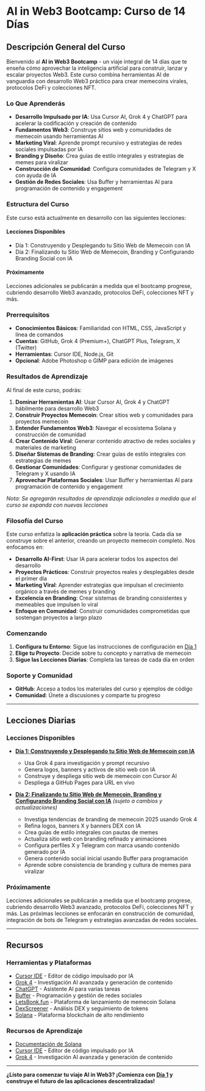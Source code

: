 # AI in Web3 Bootcamp: Curso de 14 Días

## Descripción General del Curso

Bienvenido al **AI in Web3 Bootcamp** - un viaje integral de 14 días que te enseña cómo aprovechar la inteligencia artificial para construir, lanzar y escalar proyectos Web3. Este curso combina herramientas AI de vanguardia con desarrollo Web3 práctico para crear memecoins virales, protocolos DeFi y colecciones NFT.

### Lo Que Aprenderás

- **Desarrollo Impulsado por IA**: Usa Cursor AI, Grok 4 y ChatGPT para acelerar la codificación y creación de contenido
- **Fundamentos Web3**: Construye sitios web y comunidades de memecoin usando herramientas AI
- **Marketing Viral**: Aprende prompt recursivo y estrategias de redes sociales impulsadas por IA
- **Branding y Diseño**: Crea guías de estilo integrales y estrategias de memes para viralizar
- **Construcción de Comunidad**: Configura comunidades de Telegram y X con ayuda de IA
- **Gestión de Redes Sociales**: Usa Buffer y herramientas AI para programación de contenido y engagement

### Estructura del Curso

Este curso está actualmente en desarrollo con las siguientes lecciones:

#### **Lecciones Disponibles**
- Día 1: Construyendo y Desplegando tu Sitio Web de Memecoin con IA
- Día 2: Finalizando tu Sitio Web de Memecoin, Branding y Configurando Branding Social con IA

#### **Próximamente**
Lecciones adicionales se publicarán a medida que el bootcamp progrese, cubriendo desarrollo Web3 avanzado, protocolos DeFi, colecciones NFT y más.

### Prerrequisitos

- **Conocimientos Básicos**: Familiaridad con HTML, CSS, JavaScript y línea de comandos
- **Cuentas**: GitHub, Grok 4 (Premium+), ChatGPT Plus, Telegram, X (Twitter)
- **Herramientas**: Cursor IDE, Node.js, Git
- **Opcional**: Adobe Photoshop o GIMP para edición de imágenes

### Resultados de Aprendizaje

Al final de este curso, podrás:

1. **Dominar Herramientas AI**: Usar Cursor AI, Grok 4 y ChatGPT hábilmente para desarrollo Web3
2. **Construir Proyectos Memecoin**: Crear sitios web y comunidades para proyectos memecoin
3. **Entender Fundamentos Web3**: Navegar el ecosistema Solana y construcción de comunidad
4. **Crear Contenido Viral**: Generar contenido atractivo de redes sociales y materiales de marketing
5. **Diseñar Sistemas de Branding**: Crear guías de estilo integrales con estrategias de memes
6. **Gestionar Comunidades**: Configurar y gestionar comunidades de Telegram y X usando IA
7. **Aprovechar Plataformas Sociales**: Usar Buffer y herramientas AI para programación de contenido y engagement

*Nota: Se agregarán resultados de aprendizaje adicionales a medida que el curso se expanda con nuevas lecciones*

### Filosofía del Curso

Este curso enfatiza la **aplicación práctica** sobre la teoría. Cada día se construye sobre el anterior, creando un proyecto memecoin completo. Nos enfocamos en:

- **Desarrollo AI-First**: Usar IA para acelerar todos los aspectos del desarrollo
- **Proyectos Prácticos**: Construir proyectos reales y desplegables desde el primer día
- **Marketing Viral**: Aprender estrategias que impulsan el crecimiento orgánico a través de memes y branding
- **Excelencia en Branding**: Crear sistemas de branding consistentes y memeables que impulsen lo viral
- **Enfoque en Comunidad**: Construir comunidades comprometidas que sostengan proyectos a largo plazo

### Comenzando

1. **Configura tu Entorno**: Sigue las instrucciones de configuración en [Día 1](day-01.md)
2. **Elige tu Proyecto**: Decide sobre tu concepto y narrativa de memecoin
3. **Sigue las Lecciones Diarias**: Completa las tareas de cada día en orden

### Soporte y Comunidad

- **GitHub**: Acceso a todos los materiales del curso y ejemplos de código
- **Comunidad**: Únete a discusiones y comparte tu progreso

---

## Lecciones Diarias

### Lecciones Disponibles

- **[Día 1: Construyendo y Desplegando tu Sitio Web de Memecoin con IA](day-01.md)**
  - Usa Grok 4 para investigación y prompt recursivo
  - Genera logos, banners y activos de sitio web con IA
  - Construye y despliega sitio web de memecoin con Cursor AI
  - Despliega a GitHub Pages para URL en vivo

- **[Día 2: Finalizando tu Sitio Web de Memecoin, Branding y Configurando Branding Social con IA](day-02.md)** *(sujeto a cambios y actualizaciones)*
  - Investiga tendencias de branding de memecoin 2025 usando Grok 4
  - Refina logos, banners X y banners DEX con IA
  - Crea guías de estilo integrales con pautas de memes
  - Actualiza sitio web con branding refinado y animaciones
  - Configura perfiles X y Telegram con marca usando contenido generado por IA
  - Genera contenido social inicial usando Buffer para programación
  - Aprende sobre consistencia de branding y cultura de memes para viralizar

### Próximamente
Lecciones adicionales se publicarán a medida que el bootcamp progrese, cubriendo desarrollo Web3 avanzado, protocolos DeFi, colecciones NFT y más. Las próximas lecciones se enfocarán en construcción de comunidad, integración de bots de Telegram y estrategias avanzadas de redes sociales.

---

## Recursos

### Herramientas y Plataformas
- [Cursor IDE](https://cursor.com/) - Editor de código impulsado por IA
- [Grok 4](https://grok.com/) - Investigación AI avanzada y generación de contenido
- [ChatGPT](https://chat.openai.com/) - Asistente AI para varias tareas
- [Buffer](https://buffer.com/) - Programación y gestión de redes sociales
- [LetsBonk.fun](https://letsbonk.fun/) - Plataforma de lanzamiento de memecoin Solana
- [DexScreener](https://dexscreener.com/) - Análisis DEX y seguimiento de tokens
- [Solana](https://solana.com/) - Plataforma blockchain de alto rendimiento

### Recursos de Aprendizaje
- [Documentación de Solana](https://docs.solana.com/)
- [Cursor IDE](https://cursor.com/) - Editor de código impulsado por IA
- [Grok 4](https://grok.com/) - Investigación AI avanzada y generación de contenido

---

**¿Listo para comenzar tu viaje AI in Web3? ¡Comienza con [Día 1](day-01.md) y construye el futuro de las aplicaciones descentralizadas!** 